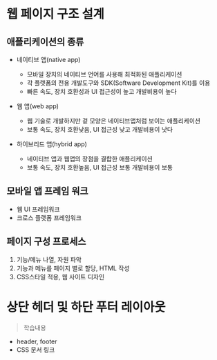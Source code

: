 # 웹 페이지 구조 설계
## 애플리케이션의 종류
- 네이티브 앱(native app)
  - 모바일 장치의 네이티브 언어를 사용해 최적화된 애플리케이션
  - 각 플랫폼의 전용 개발도구와 SDK(Software Development Kit)를 이용
  - 빠른 속도, 장치 호환성과 UI 접근성이 높고 개발비용이 높다

- 웹 앱(web app)
  - 웹 기술로 개발하지만 겉 모양은 네이티브앱처럼 보이는 애플리케이션
  - 보통 속도, 장치 호환낮음, UI 접근성 낮고 개발비용이 낫다

- 하이브리드 앱(hybrid app)
  - 네이티브 앱과 웹앱의 장점을 결합한 애플리케이션
  - 보통 속도, 장치 호환높음, UI 접근성 보통 개발비용이 보통

## 모바일 앱 프레임 워크
- 웹 UI 프레임워크
- 크로스 플랫폼 프레임워크

## 페이지 구성 프로세스
1. 기능/메뉴 나열, 자원 파악
2. 기능과 메뉴를 페이지 별로 할당, HTML 작성
3. CSS스타일 적용, 웹 사이트 디자인

# 상단 헤더 및 하단 푸터 레이아웃
> 학습내용
- header, footer
- CSS 문서 링크